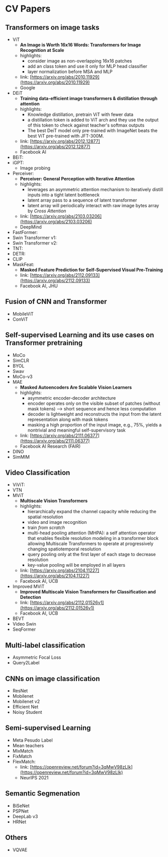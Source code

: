# CV Papers

## Transformers on image tasks

- ViT
  - **An Image is Worth 16x16 Words: Transformers for Image Recognition at Scale**
  - highlights:
    - consider image as non-overlapping 16x16 patches
    - add an class token and use it only for MLP head classifier
    - layer normalization before MSA and MLP
  - link: [https://arxiv.org/abs/2010.11929](https://arxiv.org/abs/2010.11929)
  - Google
- DEiT
  - **Training data-efficient image transformers & distillation through attention**
  - highlights:
    - Knowledge distillation, pretrain ViT with fewer data
    - a distillation token is added to ViT arch and they use the output of this token to check against teacher's softmax outputs
    - The best DeiT model only pre-trained with ImageNet beats the best ViT pre-trained with JFT-300M.
  - link: [https://arxiv.org/abs/2012.12877](https://arxiv.org/abs/2012.12877)
  - Facebook AI
- BEiT:
- iGPT:
  - Image probing
- Perceiver:
  - **Perceiver: General Perception with Iterative Attention**
  - highlights:
    - leverages an asymmetric attention mechanism to iteratively distill inputs into a tight latent bottleneck
    - latent array pass to a sequence of latent transformer
    - latent array will periodically interact with raw image bytes array by *Cross Attention*
  - link: [https://arxiv.org/abs/2103.03206](https://arxiv.org/abs/2103.03206)
  - DeepMind
- FastFormer:
- Swin Transformer v1:
- Swin Transformer v2:
- TNT:
- DETR:
- CLIP
- MaskFeat:
  - **Masked Feature Prediction for Self-Supervised Visual Pre-Training**
  - link: [https://arxiv.org/abs/2112.09133](https://arxiv.org/abs/2112.09133)
  - Facebook AI, JHU

## Fusion of CNN and Transformer

- MobileViT
- ConViT

## Self-supervised Learning and its use cases on Transformer pretraining

- MoCo
- SimCLR
- BYOL
- Swav
- MoCo-v3
- MAE
  - **Masked Autoencoders Are Scalable Vision Learners**
  - highlights:
    - asymmetric encoder-decoder architecture
    - encoder operates only on the visible subset of patches (without mask tokens) —> short sequence and hence less computation
    - decoder is lightweight and reconstructs the input from the latent representation along with mask tokens
    - masking a high proportion of the input image, e.g., 75%, yields a nontrivial and meaningful self-supervisory task
  - link: [https://arxiv.org/abs/2111.06377](https://arxiv.org/abs/2111.06377)
  - Facebook AI Research (FAIR)
- DINO
- SimMIM

## Video Classification

- ViViT:
- VTN
- MViT
  - **Multiscale Vision Transformers**
  - highlights:
    - hierarchically expand the channel capacity while reducing the spatial resolution
    - video and image recognition
    - train *from scratch*
    - multi-head pooling attention (MHPA): a self attention operator that enables flexible resolution modeling in a transformer block allowing Multiscale Transformers to operate at progressively changing spatiotemporal resolution
    - query pooling only at the first layer of each stage to decrease resolution
    - key-value pooling will be employed in all layers
  - link: [https://arxiv.org/abs/2104.11227](https://arxiv.org/abs/2104.11227)
  - Facebook AI, UCB
- Improved MViT
  - **Improved Multiscale Vision Transformers for Classification and Detection**
  - link: [https://arxiv.org/abs/2112.01526v1](https://arxiv.org/abs/2112.01526v1)
  - Facebook AI, UCB
- BEVT
- Video Swin
- SeqFormer

## Multi-label classification

- Asymmetric Focal Loss
- Query2Label

## CNNs on image classification

- ResNet
- Mobilenet
- Mobilenet v2
- Efficient Net
- Noisy Student

## Semi-supervised Learning

- Meta Pesudo Label
- Mean teachers
- MixMatch
- FixMatch
- FlexMatch:
  - link: [https://openreview.net/forum?id=3qMwV98zLIk](https://openreview.net/forum?id=3qMwV98zLIk)
  - NeurIPS 2021

## Semantic Segmenation

- BiSeNet
- PSPNet
- DeepLab v3
- HRNet

## Others

- VQVAE